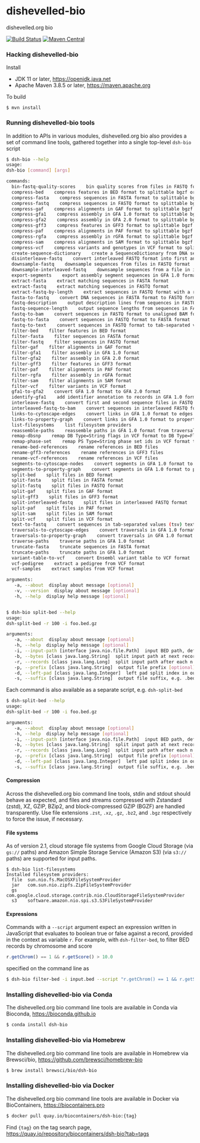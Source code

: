# dishevelled-bio
dishevelled.org bio

[![Build Status](https://travis-ci.org/heuermh/dishevelled-bio.svg?branch=master)](https://travis-ci.org/heuermh/dishevelled-bio)
[![Maven Central](https://img.shields.io/maven-central/v/org.dishevelled/dsh-bio.svg?maxAge=600)](http://search.maven.org/#search%7Cga%7C1%7Corg.dishevelled)


### Hacking dishevelled-bio

Install

 * JDK 11 or later, https://openjdk.java.net
 * Apache Maven 3.8.5 or later, https://maven.apache.org

To build

    $ mvn install


### Running dishevelled-bio tools

In addition to APIs in various modules, dishevelled.org bio also provides a set of
command line tools, gathered together into a single top-level `dsh-bio` script

```bash
$ dsh-bio --help
usage:
dsh-bio [command] [args]

commands:
  bin-fastq-quality-scores    bin quality scores from files in FASTQ format
  compress-bed    compress features in BED format to splittable bgzf or bzip2 compression codecs
  compress-fasta    compress sequences in FASTA format to splittable bgzf or bzip2 compression codecs
  compress-fastq    compress sequences in FASTQ format to splittable bgzf or bzip2 compression codecs
  compress-gaf    compress alignments in GAF format to splittable bgzf or bzip2 compression codecs
  compress-gfa1    compress assembly in GFA 1.0 format to splittable bgzf or bzip2 compression codecs
  compress-gfa2    compress assembly in GFA 2.0 format to splittable bgzf or bzip2 compression codecs
  compress-gff3    compress features in GFF3 format to splittable bgzf or bzip2 compression codecs
  compress-paf    compress alignments in PAF format to splittable bgzf or bzip2 compression codecs
  compress-rgfa    compress assembly in rGFA format to splittable bgzf or bzip2 compression codecs
  compress-sam    compress alignments in SAM format to splittable bgzf or bzip2 compression codecs
  compress-vcf    compress variants and genotypes in VCF format to splittable bgzf or bzip2 compression codecs
  create-sequence-dictionary    create a SequenceDictionary from DNA sequences in FASTA format
  disinterleave-fastq    convert interleaved FASTQ format into first and second sequence files in FASTQ format
  downsample-fastq    downsample sequences from files in FASTQ format
  downsample-interleaved-fastq    downsample sequences from a file in interleaved FASTQ format
  export-segments    export assembly segment sequences in GFA 1.0 format to FASTA format
  extract-fasta    extract matching sequences in FASTA format
  extract-fastq    extract matching sequences in FASTQ format
  extract-fastq-by-length    extract sequences in FASTQ format with a range of lengths
  fasta-to-fastq    convert DNA sequences in FASTA format to FASTQ format
  fastq-description    output description lines from sequences in FASTQ format
  fastq-sequence-length    output sequence lengths from sequences in FASTQ format
  fastq-to-bam    convert sequences in FASTQ format to unaligned BAM format
  fastq-to-fasta    convert sequences in FASTQ format to FASTA format
  fastq-to-text    convert sequences in FASTQ format to tab-separated values (tsv) text format
  filter-bed    filter features in BED format
  filter-fasta    filter sequences in FASTA format
  filter-fastq    filter sequences in FASTQ format
  filter-gaf    filter alignments in GAF format
  filter-gfa1    filter assembly in GFA 1.0 format
  filter-gfa2    filter assembly in GFA 2.0 format
  filter-gff3    filter features in GFF3 format
  filter-paf    filter alignments in PAF format
  filter-rgfa    filter assembly in rGFA format
  filter-sam    filter alignments in SAM format
  filter-vcf    filter variants in VCF format
  gfa1-to-gfa2    convert GFA 1.0 format to GFA 2.0 format
  identify-gfa1    add identifier annotation to records in GFA 1.0 format
  interleave-fastq    convert first and second sequence files in FASTQ format to interleaved FASTQ format
  interleaved-fastq-to-bam    convert sequences in interleaved FASTQ format to unaligned BAM format
  links-to-cytoscape-edges    convert links in GFA 1.0 format to edges.txt format for Cytoscape
  links-to-property-graph    convert links in GFA 1.0 format to property graph CSV format
  list-filesystems    list filesystem providers
  reassemble-paths    reassemble paths in GFA 1.0 format from traversal records
  remap-dbsnp    remap DB Type=String flags in VCF format to DB Type=Flag and dbsnp Type=String fields
  remap-phase-set    remap PS Type=String phase set ids in VCF format to PS Type=Integer
  rename-bed-references    rename references in BED files
  rename-gff3-references    rename references in GFF3 files
  rename-vcf-references    rename references in VCF files
  segments-to-cytoscape-nodes    convert segments in GFA 1.0 format to nodes.txt format for Cytoscape
  segments-to-property-graph    convert segments in GFA 1.0 format to property graph CSV format
  split-bed    split files in BED format
  split-fasta    split files in FASTA format
  split-fastq    split files in FASTQ format
  split-gaf    split files in GAF format
  split-gff3    split files in GFF3 format
  split-interleaved-fastq    split files in interleaved FASTQ format
  split-paf    split files in PAF format
  split-sam    split files in SAM format
  split-vcf    split files in VCF format
  text-to-fastq    convert sequences in tab-separated values (tsv) text format to FASTQ format
  traversals-to-cytoscape-edges    convert traversals in GFA 1.0 format to edges.txt format for Cytoscape
  traversals-to-property-graph    convert traversals in GFA 1.0 format to property graph CSV format
  traverse-paths    traverse paths in GFA 1.0 format
  truncate-fasta    truncate sequences in FASTA format
  truncate-paths    truncate paths in GFA 1.0 format
  variant-table-to-vcf    convert Ensembl variant table to VCF format
  vcf-pedigree    extract a pedigree from VCF format
  vcf-samples    extract samples from VCF format

arguments:
   -a, --about  display about message [optional]
   -v, --version  display about message [optional]
   -h, --help  display help message [optional]


$ dsh-bio split-bed --help
usage:
dsh-split-bed -r 100 -i foo.bed.gz

arguments:
   -a, --about  display about message [optional]
   -h, --help  display help message [optional]
   -i, --input-path [interface java.nio.file.Path]  input BED path, default stdin [optional]
   -b, --bytes [class java.lang.String]  split input path at next record after each n bytes [optional]
   -r, --records [class java.lang.Long]  split input path after each n records [optional]
   -p, --prefix [class java.lang.String]  output file prefix [optional]
   -d, --left-pad [class java.lang.Integer]  left pad split index in output file name [optional]
   -s, --suffix [class java.lang.String]  output file suffix, e.g. .bed.gz [optional]
```

Each command is also available as a separate script, e.g. `dsh-split-bed`

```bash
$ dsh-split-bed --help
usage:
dsh-split-bed -r 100 -i foo.bed.gz

arguments:
   -a, --about  display about message [optional]
   -h, --help  display help message [optional]
   -i, --input-path [interface java.nio.file.Path]  input BED path, default stdin [optional]
   -b, --bytes [class java.lang.String]  split input path at next record after each n bytes [optional]
   -r, --records [class java.lang.Long]  split input path after each n records [optional]
   -p, --prefix [class java.lang.String]  output file prefix [optional]
   -d, --left-pad [class java.lang.Integer]  left pad split index in output file name [optional]
   -s, --suffix [class java.lang.String]  output file suffix, e.g. .bed.gz [optional]
```


#### Compression

Across the dishevelled.org bio command line tools, stdin and stdout should behave as expected,
and files and streams compressed with Zstandard (zstd), XZ, GZIP, BZip2, and block-compressed GZIP
(BGZF) are handled transparently. Use file extensions `.zst`, `.xz`, `.gz`, `.bz2`, and `.bgz`
respectively to force the issue, if necessary.


#### File systems

As of version 2.1, cloud storage file systems from Google Cloud Storage (via `gs://` paths)
and Amazon Simple Storage Service (Amazon S3) (via `s3://` paths) are supported for input paths.

```
$ dsh-bio list-filesystems
Installed filesystem providers:
  file	sun.nio.fs.MacOSXFileSystemProvider
  jar	com.sun.nio.zipfs.ZipFileSystemProvider
  gs	com.google.cloud.storage.contrib.nio.CloudStorageFileSystemProvider
  s3	software.amazon.nio.spi.s3.S3FileSystemProvider
```


#### Expressions

Commands with a `--script` argument expect an expression written in JavaScript that evaluates
to boolean true or false against a record, provided in the context as variable `r`.  For example,
with `dsh-filter-bed`, to filter BED records by chromosome and score

```javascript
r.getChrom() == 1 && r.getScore() > 10.0
```
specified on the command line as

```bash
$ dsh-bio filter-bed -i input.bed --script "r.getChrom() == 1 && r.getScore() > 10.0"
```


### Installing dishevelled-bio via Conda

The dishevelled.org bio command line tools are available in Conda via Bioconda, https://bioconda.github.io

```bash
$ conda install dsh-bio
```


### Installing dishevelled-bio via Homebrew

The dishevelled.org bio command line tools are available in Homebrew via Brewsci/bio, https://github.com/brewsci/homebrew-bio

```bash
$ brew install brewsci/bio/dsh-bio
```


### Installing dishevelled-bio via Docker

The dishevelled.org bio command line tools are available in Docker via BioContainers, https://biocontainers.pro

```bash
$ docker pull quay.io/biocontainers/dsh-bio:{tag}
```

Find `{tag}` on the tag search page, https://quay.io/repository/biocontainers/dsh-bio?tab=tags
